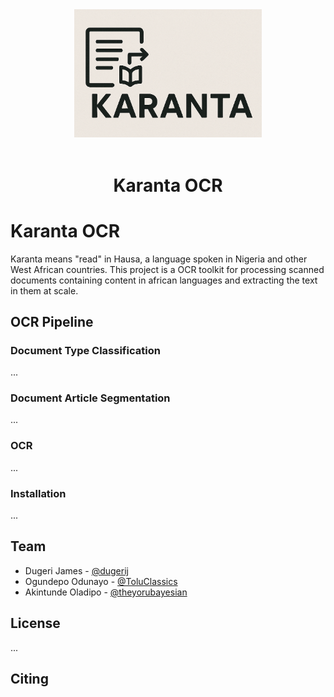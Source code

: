 <div align="center">
<img src="assets/karanta.png" alt="Karanta OCR Logo" width="300"/>
<br/>
  <br>
  <h1>Karanta OCR</h1>
</div>

# Karanta OCR
Karanta means "read" in Hausa, a language spoken in Nigeria and other West African countries. This project is a OCR toolkit for processing scanned documents containing content in african languages and extracting the text in them at scale.

## OCR Pipeline

### Document Type Classification
...

### Document Article Segmentation
...

### OCR
...


### Installation
...

## Team

- Dugeri James - [@dugerij](https://github.com/dugerij)
- Ogundepo Odunayo - [@ToluClassics](https://github.com/ToluClassics)
- Akintunde Oladipo - [@theyorubayesian](https://github.com/theyorubayesian)

## License
...

## Citing
